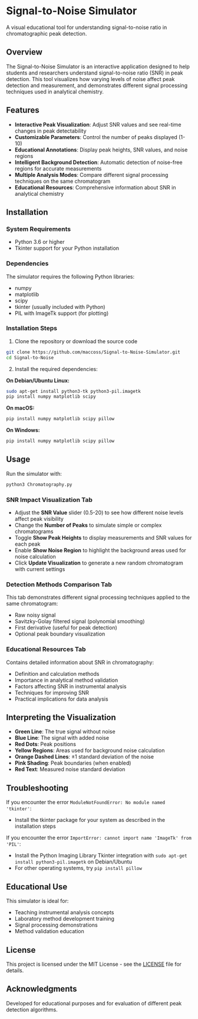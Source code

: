 # Signal-to-Noise Simulator

A visual educational tool for understanding signal-to-noise ratio in chromatographic peak detection.

## Overview

The Signal-to-Noise Simulator is an interactive application designed to help students and researchers understand signal-to-noise ratio (SNR) in peak detection. This tool visualizes how varying levels of noise affect peak detection and measurement, and demonstrates different signal processing techniques used in analytical chemistry.

## Features

- **Interactive Peak Visualization**: Adjust SNR values and see real-time changes in peak detectability
- **Customizable Parameters**: Control the number of peaks displayed (1-10)
- **Educational Annotations**: Display peak heights, SNR values, and noise regions
- **Intelligent Background Detection**: Automatic detection of noise-free regions for accurate measurements
- **Multiple Analysis Modes**: Compare different signal processing techniques on the same chromatogram
- **Educational Resources**: Comprehensive information about SNR in analytical chemistry

## Installation

### System Requirements

- Python 3.6 or higher
- Tkinter support for your Python installation

### Dependencies

The simulator requires the following Python libraries:
- numpy
- matplotlib
- scipy
- tkinter (usually included with Python)
- PIL with ImageTk support (for plotting)

### Installation Steps

1. Clone the repository or download the source code
```bash
git clone https://github.com/maccoss/Signal-to-Noise-Simulator.git
cd Signal-to-Noise
```

2. Install the required dependencies:

**On Debian/Ubuntu Linux:**
```bash
sudo apt-get install python3-tk python3-pil.imagetk
pip install numpy matplotlib scipy
```

**On macOS:**
```bash
pip install numpy matplotlib scipy pillow
```

**On Windows:**
```bash
pip install numpy matplotlib scipy pillow
```

## Usage

Run the simulator with:

```bash
python3 Chromatography.py
```

### SNR Impact Visualization Tab

- Adjust the **SNR Value** slider (0.5-20) to see how different noise levels affect peak visibility
- Change the **Number of Peaks** to simulate simple or complex chromatograms
- Toggle **Show Peak Heights** to display measurements and SNR values for each peak
- Enable **Show Noise Region** to highlight the background areas used for noise calculation
- Click **Update Visualization** to generate a new random chromatogram with current settings

### Detection Methods Comparison Tab

This tab demonstrates different signal processing techniques applied to the same chromatogram:
- Raw noisy signal
- Savitzky-Golay filtered signal (polynomial smoothing)
- First derivative (useful for peak detection)
- Optional peak boundary visualization

### Educational Resources Tab

Contains detailed information about SNR in chromatography:
- Definition and calculation methods
- Importance in analytical method validation
- Factors affecting SNR in instrumental analysis
- Techniques for improving SNR
- Practical implications for data analysis

## Interpreting the Visualization

- **Green Line**: The true signal without noise
- **Blue Line**: The signal with added noise
- **Red Dots**: Peak positions
- **Yellow Regions**: Areas used for background noise calculation
- **Orange Dashed Lines**: ±1 standard deviation of the noise
- **Pink Shading**: Peak boundaries (when enabled)
- **Red Text**: Measured noise standard deviation

## Troubleshooting

If you encounter the error `ModuleNotFoundError: No module named 'tkinter'`:
- Install the tkinter package for your system as described in the installation steps

If you encounter the error `ImportError: cannot import name 'ImageTk' from 'PIL'`:
- Install the Python Imaging Library Tkinter integration with `sudo apt-get install python3-pil.imagetk` on Debian/Ubuntu
- For other operating systems, try `pip install pillow`

## Educational Use

This simulator is ideal for:
- Teaching instrumental analysis concepts
- Laboratory method development training
- Signal processing demonstrations
- Method validation education

## License

This project is licensed under the MIT License - see the [LICENSE](LICENSE) file for details.

## Acknowledgments

Developed for educational purposes and for evaluation of different peak detection algorithms.
